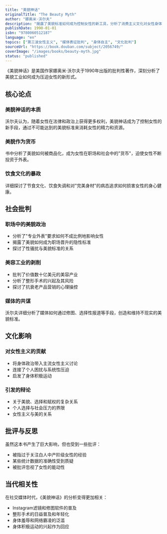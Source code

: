 ```yaml
---
title: "美貌神话"
originalTitle: "The Beauty Myth"
author: "娜奥米·沃尔夫"
description: "揭露了美貌标准如何成为控制女性的新工具，分析了消费主义文化对女性身体和心理的影响。"
publishDate: 1990-01-01
isbn: "9780060512187"
language: "en"
topics: ["第三波女性主义", "媒体表征批判", "身体自主", "文化批判"]
sourceUrl: "https://book.douban.com/subject/2056749/"
coverImage: "/images/books/beauty-myth.jpg"
status: "published"
---
```


《美貌神话》是美国作家娜奥米·沃尔夫于1990年出版的批判性著作，深刻分析了美貌工业如何成为压迫女性的新形式。

## 核心论点

### 美貌神话的本质
沃尔夫认为，随着女性在法律和政治上获得更多权利，美貌神话成为了控制女性的新手段，通过不可能达到的美貌标准来消耗女性的精力和资源。

### 美貌作为货币
书中分析了美貌如何被商品化，成为女性在职场和社会中的"货币"，迫使女性不断投资于外表。

### 饮食文化的暴政
详细探讨了节食文化、饮食失调和对"完美身材"的病态追求如何损害女性的身心健康。

## 社会批判

### 职场中的美貌政治
- 分析了"专业外表"要求如何不成比例地影响女性
- 揭露了美貌如何成为职场晋升的隐性标准
- 探讨了性骚扰与美貌标准的关系

### 美容工业的剥削
- 批判了价值数十亿美元的美容产业
- 分析了整形手术的兴起及其风险
- 探讨了抗衰老产品营销的心理操控

### 媒体的共谋
沃尔夫详细分析了媒体如何通过修图、选择性报道等手段，创造和维持不现实的美貌标准。

## 文化影响

### 对女性主义的贡献
- 将身体政治带入主流女性主义讨论
- 连接了个人困扰与系统性压迫
- 启发了身体积极运动

### 引发的辩论
- 关于美貌、选择和赋权的复杂关系
- 个人选择与社会压力的界限
- 女性主义与美的关系

## 批评与反思

虽然这本书产生了巨大影响，但也受到一些批评：
- 被指过于关注白人中产阶级女性的经验
- 某些统计数据的准确性受到质疑
- 被批评忽视了女性的能动性

## 当代相关性

在社交媒体时代，《美貌神话》的分析变得更加相关：
- Instagram滤镜和修图软件的普及
- 整形手术的日益普及和年轻化
- 身体羞辱和网络霸凌的泛滥
- 身体积极运动的兴起作为回应